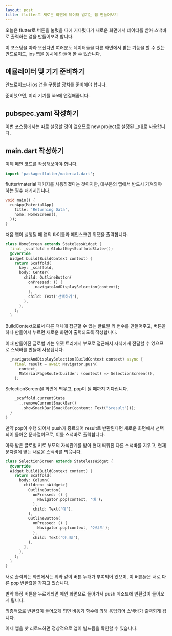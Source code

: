 ```yaml
---
layout: post
title: flutter로 새로운 화면에 데이터 넘기는 앱 만들어보기
---
```


오늘은 flutter로 버튼을 눌렀을 때에 기다렸다가 새로운 화면에서 데이터를 받아 스낵바로 출력하는 앱을 만들어보려 합니다.

이 포스팅을 따라 오신다면 여러분도 데이터들을 다른 화면에서 받는 기능을 할 수 있는 안드로이드, ios 앱을 동시에 만들어 볼 수 있습니다.

## 에뮬레이터 및 기기 준비하기

안드로이드나 ios 앱을 구동할 장치를 준비해야 합니다.

준비했으면, 미리 기기를 ide에 연결해줍니다.

## pubspec.yaml 작성하기

이번 포스팅에서는 따로 설정할 것이 없으므로 new project로 설정된 그대로 사용합니다.

## main.dart 작성하기

이제 메인 코드를 작성해보아야 합니다.

```dart
import 'package:flutter/material.dart';
```

flutter/material 패키지를 사용하겠다는 것이지만, 대부분의 앱에서 반드시 가져와야 하는 필수 패키지입니다.

```dart
void main() {
  runApp(MaterialApp(
    title: 'Returning Data',
    home: HomeScreen(),
  ));
}
```

처음 앱이 실행될 때 앱의 타이틀과 메인스크린 위젯을 출력합니다.

```dart
class HomeScreen extends StatelessWidget {
  final _scaffold = GlobalKey<ScaffoldState>();
  @override
  Widget build(BuildContext context) {
    return Scaffold(
      key: _scaffold,
      body: Center(
        child: OutlineButton(
          onPressed: () {
            _navigateAndDisplaySelection(context);
          },
          child: Text('선택하기'),
        ),
      ),
    );
  }
```

BuildContext으로서 다른 객체에 접근할 수 있는 글로벌 키 변수를 만들어주고, 버튼을 하나 만들어서 누르면 새로운 화면이 출력되도록 작성합니다.

이때 만들어진 글로벌 키는 위젯 트리에서 부모로 접근해서 자식에게 전달할 수 있으므로 스낵바를 만들때 사용됩니다.

```dart
  _navigateAndDisplaySelection(BuildContext context) async {
    final result = await Navigator.push(
      context,
      MaterialPageRoute(builder: (context) => SelectionScreen()),
    );
```

SelectionScreen을 화면에 띄우고, pop이 될 때까지 기다립니다.

```dart
    _scaffold.currentState
      ..removeCurrentSnackBar()
      ..showSnackBar(SnackBar(content: Text("$result")));
  }
}
```

만약 pop이 수행 되어서 push가 종료되어 result로 반환된다면 새로운 화면에서 선택되어 돌아온 문자열이므로, 이를 스낵바로 출력합니다.

아까 받은 글로벌 키로 부모의 자식관계를 받아 현재 띄워진 다른 스낵바를 지우고, 현재 문자열에 맞는 새로운 스낵바를 띄웁니다.

```dart
class SelectionScreen extends StatelessWidget {
  @override
  Widget build(BuildContext context) {
    return Scaffold(
      body: Column(
        children: <Widget>[
          OutlineButton(
            onPressed: () {
              Navigator.pop(context, '예');
            },
            child: Text('예'),
          ),
          OutlineButton(
            onPressed: () {
              Navigator.pop(context, '아니오');
            },
            child: Text('아니오'),
          ),
        ],
      ),
    );
  }
}
```

새로 출력되는 화면에서는 위와 같이 버튼 두개가 부여되어 있으며, 이 버튼들은 서로 다른 pop 반환값을 가지고 있습니다.

만약 특정 버튼을 누르게되면 메인 화면으로 돌아가서 push 메소드에 반환값이 들어오게 됩니다.

최종적으로 반환값이 들어오게 되면 비동기 함수에 의해 응답되어 스낵바가 출력되게 됩니다.

이제 앱을 핫 리로드하면 정상적으로 앱이 빌드됨을 확인할 수 있습니다.